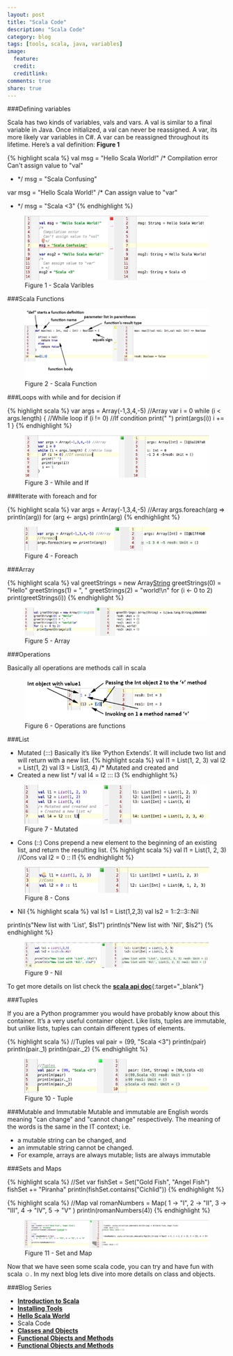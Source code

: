 ```yaml
---
layout: post
title: "Scala Code"
description: "Scala Code"
category: blog
tags: [tools, scala, java, variables]
image:
  feature:
  credit:
  creditlink:
comments: true
share: true
---
```


###Defining variables

Scala has two kinds of variables, vals and vars. A val is similar to a final variable in Java. Once initialized, a val can never be reassigned. A var, its more likely var variables in C#. A var can be reassigned throughout its lifetime. Here’s a val definition: **Figure 1**

{% highlight scala %}
 val msg = "Hello Scala World!"
/*
  Compilation error
  Can't assign value to "val"
 * */
msg = "Scala Confusing"

var msg = "Hello Scala World!"
/*
  Can assign value to "var"
 * */
msg = "Scala <3"
{% endhighlight %}

<figure>
  <a href="/blog/scala-blog-series/scala-varibles.png"><img src="/blog/scala-blog-series/scala-varibles.png" alt="image"></a>
  <figcaption>Figure 1 - Scala Varibles</figcaption>
</figure>

###Scala Functions

<figure>
  <a href="/blog/scala-blog-series/scala-funtion.png"><img src="/blog/scala-blog-series/scala-funtion.png" alt="image"></a>
  <figcaption>Figure 2 - Scala Function</figcaption>
</figure>

###Loops with while and for decision if

{% highlight scala %}
var args = Array(-1,3,4,-5) //Array
var i = 0
while (i < args.length) { //While loop
  if (i != 0) //If condition
  print(" ")
  print(args(i))
  i += 1
}
{% endhighlight %}

<figure>
  <a href="/blog/scala-blog-series/while-if.png"><img src="/blog/scala-blog-series/while-if.png" alt="image"></a>
  <figcaption>Figure 3 - While and If</figcaption>
</figure>

###Iterate with foreach and for

{% highlight scala %}
var args = Array(-1,3,4,-5) //Array
args.foreach(arg => println(arg))
for (arg <- args)
    println(arg)
{% endhighlight %}

<figure>
  <a href="/blog/scala-blog-series/scala-foreach.png"><img src="/blog/scala-blog-series/scala-foreach.png" alt="image"></a>
  <figcaption>Figure 4 - Foreach</figcaption>
</figure>

###Array

{% highlight scala %}
val greetStrings = new Array[String](3)
  greetStrings(0) = "Hello"
  greetStrings(1) = ", "
  greetStrings(2) = "world!\n"
  for (i <- 0 to 2)
    print(greetStrings(i))
{% endhighlight %}

<figure>
  <a href="/blog/scala-blog-series/scala-array.png"><img src="/blog/scala-blog-series/scala-array.png" alt="image"></a>
  <figcaption>Figure 5 - Array</figcaption>
</figure>

###Operations

Basically all operations are methods call in scala

<figure>
  <a href="/blog/scala-blog-series/scala-all-function.png"><img src="/blog/scala-blog-series/scala-all-function.png" alt="image"></a>
  <figcaption>Figure 6 - Operations are functions</figcaption>
</figure>

###List

* Mutated (:::)
Basically it’s like ‘Python Extends’. It will include two list and will return with a new list.
{% highlight scala %}
val l1 = List(1, 2, 3)
val l2 = List(1, 2)
val l3 = List(3, 4)
/* Mutated and created and
 * Created a new list */
val l4 = l2 ::: l3
{% endhighlight %}

<figure>
  <a href="/blog/scala-blog-series/scala-mutated.png"><img src="/blog/scala-blog-series/scala-mutated.png" alt="image"></a>
  <figcaption>Figure 7 - Mutated</figcaption>
</figure>

* Cons (::)
Cons prepend a new element to the beginning of an existing list, and return the resulting list.
{% highlight scala %}
val l1 = List(1, 2, 3)
//Cons
val l2 = 0 :: l1
{% endhighlight %}

<figure>
  <a href="/blog/scala-blog-series/scala-cons.png"><img src="/blog/scala-blog-series/scala-cons.png" alt="image"></a>
  <figcaption>Figure 8 - Cons</figcaption>
</figure>

* Nil
{% highlight scala %}
val ls1 = List(1,2,3)
val ls2 = 1::2::3::Nil

println(s"New list with 'List', $ls1")
println(s"New list with 'Nil', $ls2")
{% endhighlight %}

<figure>
  <a href="/blog/scala-blog-series/scala-nil.png"><img src="/blog/scala-blog-series/scala-nil.png" alt="image"></a>
  <figcaption>Figure 9 - Nil</figcaption>
</figure>

To get more details on list check the [**scala api doc**](http://www.scala-lang.org/api/current/index.html#scala.collection.immutable.List){:target="_blank"}

###Tuples

If you are a Python programmer you would have probably know about this container. It’s a very useful container object. Like lists, tuples are immutable, but unlike lists, tuples can contain different types of elements.

{% highlight scala %}
//Tuples
val pair = (99, "Scala <3")
println(pair)
println(pair._1)
println(pair._2)
{% endhighlight %}

<figure>
  <a href="/blog/scala-blog-series/scala-tuple.png"><img src="/blog/scala-blog-series/scala-tuple.png" alt="image"></a>
  <figcaption>Figure 10 - Tuple</figcaption>
</figure>

###Mutable and Immutable
Mutable and immutable are English words meaning "can change" and "cannot change" respectively. The meaning of the words is the same in the IT context; i.e.
*	a mutable string can be changed, and
*	an immutable string cannot be changed.
*	For example, arrays are always mutable; lists are always immutable

###Sets and Maps

{% highlight scala %}
//Set
var fishSet = Set("Gold Fish", "Angel Fish")
fishSet += "Piranha"
println(fishSet.contains("Cichlid"))
{% endhighlight %}


{% highlight scala %}
//Map
val romanNumbers = Map(
  1 -> "I", 2 -> "II", 3 -> "III", 4 -> "IV", 5 -> "V"
)
println(romanNumbers(4))
{% endhighlight %}

<figure>
  <a href="/blog/scala-blog-series/scala-map.png"><img src="/blog/scala-blog-series/scala-map.png" alt="image"></a>
  <figcaption>Figure 11 - Set and Map</figcaption>
</figure>

Now that we have seen some scala code, you can try and have fun with scala ☺. In my next blog lets dive into more details on class and objects.

###Blog Series
* [**Introduction to Scala**](/articles/introduction-to-scala/)
*	[**Installing Tools**](/blog/installing-tools/)
* [**Hello Scala World**](/blog/hello-scala-world/)
* Scala Code
* [**Classes and Objects**](/blog/classes-and-objects/)
* [**Functional Objects and Methods**](/blog/functinal-objects-methods/)
* [**Functional Objects and Methods**](/blog/scala-expression/)
